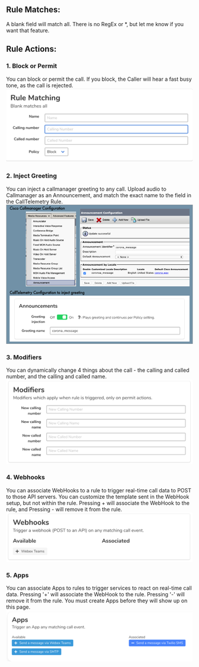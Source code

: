 ## Rule Matches:
A blank field will match all.
There is no RegEx or *, but let me know if you want that feature.

## Rule Actions:
### 1. Block or Permit
You can block or permit the call. If you block, the Caller will hear a fast busy tone, as the call is rejected.
![rule_match](rule-match.png)

### 2. Inject Greeting
You can inject a callmanager greeting to any call. Upload audio to Callmanager as an Announcement, and match the exact name to the field in the CallTelemetry Rule.
![greeting](greeting_screenshot.png)

### 3. Modifiers
You can dynamically change 4 things about the call - the calling and called number, and the calling and called name.
![modifiers](modifiers.png)

### 4. Webhooks
You can associate WebHooks to a rule to trigger real-time call data to POST to those API servers. You can customize the template sent in the WebHook setup, but not within the rule.
Pressing + will associate the WebHook to the rule, and Pressing - will remove it from the rule.
![webhook-rule](webhook-rule.png)

### 5. Apps
You can associate Apps to rules to trigger services to react on real-time call data. Pressing '+' will associate the WebHook to the rule. Pressing '-' will remove it from the rule.
You must create Apps before they will show up on this page.
![apps-rule](apps-rule.png)